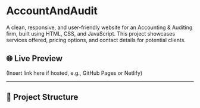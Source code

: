 # AccountAndAudit

A clean, responsive, and user-friendly website for an Accounting & Auditing firm, built using HTML, CSS, and JavaScript. This project showcases services offered, pricing options, and contact details for potential clients.

## 🌐 Live Preview

(Insert link here if hosted, e.g., GitHub Pages or Netlify)

---

## 📁 Project Structure

